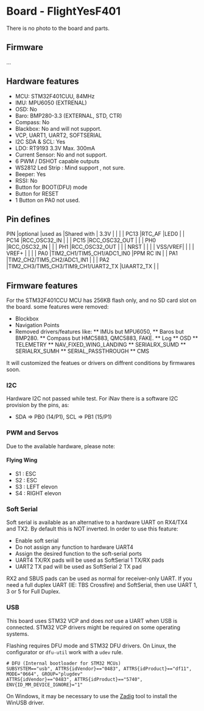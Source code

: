 
# Board - FlightYesF401

There is no photo to the board and parts.

## Firmware

...


## Hardware features

* MCU: STM32F401CUU, 84MHz
* IMU: MPU6050 (EXTRENAL)
* OSD: No
* Baro: BMP280-3.3 (EXTERNAL, STD, CTR)
* Compass: No 
* Blackbox: No and will not support.
* VCP, UART1, UART2, SOFTSERIAL
* I2C SDA & SCL: Yes
* LDO: RT9193 3.3V Max. 300mA
* Current Sensor: No and not support.
* 6 PWM / DSHOT capable outputs
* WS2812 Led Strip : Mind support , not sure.
* Beeper: Yes
* RSSI: No
* Button for BOOT(DFU) mode
* Button for RESET
* 1 Button on PA0 not used.

## Pin defines
 PIN    |optional           |used as    |Shared with    |
 3.3V   |                   |           |               |
 PC13   |RTC_AF             |LED0       |               |
 PC14   |RCC_OSC32_IN       |           |               |
 PC15   |RCC_OSC32_OUT      |           |               |
 PH0    |RCC_OSC32_IN       |           |               |
 PH1    |RCC_OSC32_OUT      |           |               |
 NRST   |                   |           |               |
 VSS/VREF|                  |           |               |
 VREF+  |                   |           |               |
 PA0    |TIM2_CH1/TIM5_CH1/ADC1_IN0 |PPM RC IN  |       |
 PA1    |TIM2_CH2/TIM5_CH2/ADC1_IN1 |           |       |
 PA2    |TIM2_CH3/TIM5_CH3/TIM9_CH1/UART2_TX    |UAART2_TX   |   |



## Firmware features

For the STM32F401CCU MCU has 256KB flash only, and no SD card slot on the board. some features were removed:

* Blockbox
* Navigation Points
* Removed drivers/features like: 
    ** IMUs but MPU6050, 
    ** Baros but BMP280.
    ** Compass but HMC5883, QMC5883, FAKE.
    ** Log
    ** OSD
    ** TELEMETRY
    ** NAV_FIXED_WING_LANDING
    ** SERIALRX_SUMD
    ** SERIALRX_SUMH
    ** SERIAL_PASSTHROUGH
    ** CMS

It will customized the featues or drivers on diffrent conditions by firmwares soon.

### I2C

Hardware I2C not passed while test. For iNav there is a software I2C provision by the pins, as:

* SDA => PB0 (14/P1), SCL => PB1 (15/P1)

### PWM and Servos

Due to the available hardware, please note:

#### Flying Wing

* S1 : ESC
* S2 : ESC
* S3 : LEFT elevon
* S4 : RIGHT elevon

### Soft Serial

Soft serial is available as an alternative to a hardware UART on RX4/TX4 and TX2. By default this is NOT inverted. In order to use this feature:

* Enable soft serial
* Do not assign any function to hardware UART4
* Assign the desired function to the soft-serial ports
* UART4 TX/RX pads will be used as SoftSerial 1 TX/RX pads
* UART2 TX pad will be used as SoftSerial 2 TX pad

RX2 and SBUS pads can be used as normal for receiver-only UART. If you need a full duplex UART (IE: TBS Crossfire) and SoftSerial, then use UART 1, 3 or 5 for Full Duplex.


### USB

This board uses STM32 VCP and does _not_ use a UART when USB is connected. STM32 VCP drivers might be required on some operating systems.

Flashing requires DFU mode and STM32 DFU drivers. On Linux, the configurator or `dfu-util` work with a `udev` rule.

````
# DFU (Internal bootloader for STM32 MCUs)
SUBSYSTEM=="usb", ATTRS{idVendor}=="0483", ATTRS{idProduct}=="df11", MODE="0664", GROUP="plugdev"
ATTRS{idVendor}=="0483", ATTRS{idProduct}=="5740", ENV{ID_MM_DEVICE_IGNORE}="1"
````

On Windows, it may be necessary to use the [Zadig](http://zadig.akeo.ie) tool to install the WinUSB driver.

